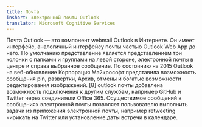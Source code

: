 ```yaml
---
title: Почта
inshort: Электронной почты Outlook
translator: Microsoft Cognitive Services
---
```


Почта Outlook — это компонент webmail Outlook в Интернете. Он имеет интерфейс, аналогичный интерфейсу почты частью Outlook Web App до него. По умолчанию представление является представлением три колонки с папками и группами на левой стороне, электронной почты в центре и справа выбранное сообщение. По состоянию на 2015 Outlook на веб-обновление Корпорация Майкрософт представила возможность сообщения pin, развертки, Архив, отмены и богатые возможности редактирования изображений. [8] outlook почты добавлена возможность подключения к другим службам, например GitHub и Twitter через соединители Office 365. Осуществимое сообщений в сообщениях электронной почты позволяет пользователю выполнить задачи из приложения электронной почты, например retweeting чирикать на Twitter или установление даты встречи в календаре. 





